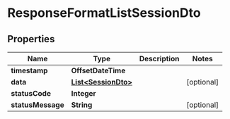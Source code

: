 

# ResponseFormatListSessionDto


## Properties

| Name | Type | Description | Notes |
|------------ | ------------- | ------------- | -------------|
|**timestamp** | **OffsetDateTime** |  |  |
|**data** | [**List&lt;SessionDto&gt;**](SessionDto.md) |  |  [optional] |
|**statusCode** | **Integer** |  |  |
|**statusMessage** | **String** |  |  [optional] |



